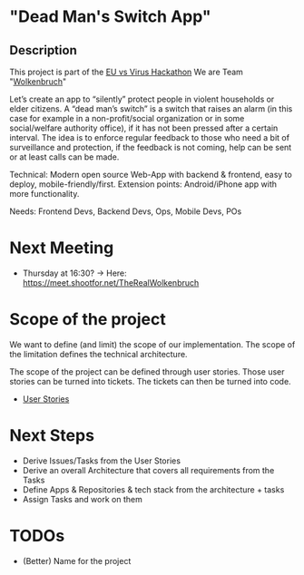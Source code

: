 # "Dead Man's Switch App"

## Description

This project is part of the [EU vs Virus Hackathon](https://euvsvirus.org/)
We are Team "[Wolkenbruch](https://github.com/TheRealWolkenbruch/)"

Let’s create an app to “silently” protect people in violent households or elder citizens. A “dead man’s switch” is a switch that raises an alarm (in this case for example in a non-profit/social organization or in some social/welfare authority office), if it has not been pressed after a certain interval. The idea is to enforce regular feedback to those who need a bit of surveillance and protection, if the feedback is not coming, help can be sent or at least calls can be made.

Technical: Modern open source Web-App with backend & frontend, easy to deploy, mobile-friendly/first.
Extension points: Android/iPhone app with more functionality.

Needs: Frontend Devs, Backend Devs, Ops, Mobile Devs, POs


# Next Meeting

* Thursday at 16:30? -> Here: https://meet.shootfor.net/TheRealWolkenbruch

# Scope of the project

We want to define (and limit) the scope of our implementation. The scope of the
limitation defines the technical architecture.

The scope of the project can be defined through user stories. Those user
stories can be turned into tickets. The tickets can then be turned into code.

* [User Stories](/UserStories.md)

# Next Steps

* Derive Issues/Tasks from the User Stories
* Derive an overall Architecture that covers all requirements from the Tasks
* Define Apps & Repositories & tech stack from the architecture + tasks
* Assign Tasks and work on them


# TODOs

* (Better) Name for the project
